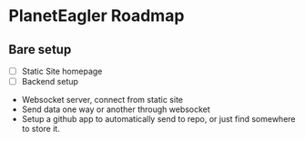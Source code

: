 # PlanetEagler Roadmap

## Bare setup
- [ ] Static Site homepage
- [ ] Backend setup
 - Websocket server, connect from static site
 - Send data one way or another through websocket
 - Setup a github app to automatically send to repo, or just find somewhere to store it.
